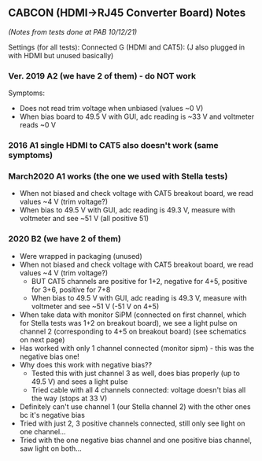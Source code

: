 ## CABCON (HDMI->RJ45 Converter Board) Notes

_(Notes from tests done at PAB 10/12/21)_

Settings (for all tests): Connected G (HDMI and CAT5):
	(J also plugged in with HDMI but unused basically)

### Ver. 2019 A2 (we have 2 of them) - do NOT work 
Symptoms: 
- Does not read trim voltage when unbiased (values ~0 V)
- When bias board to 49.5 V with GUI, adc reading is ~33 V and voltmeter reads ~0 V

### 2016 A1 single HDMI to CAT5 also doesn't work (same symptoms)

### March2020 A1 works (the one we used with Stella tests)
- When not biased and check voltage with CAT5 breakout board, we read values ~4 V (trim voltage?)
- When bias to 49.5 V with GUI, adc reading is 49.3 V, measure with voltmeter and see ~51 V (all positive 51)

### 2020 B2 (we have 2 of them)
- Were wrapped in packaging (unused)
- When not biased and check voltage with CAT5 breakout board, we read values ~4 V (trim voltage?)
	- BUT CAT5 channels are positive for 1+2, negative for 4+5, positive for 3+6, positive for 7+8
	- When bias to 49.5 V with GUI, adc reading is 49.3 V, measure with voltmeter and see ~51 V (-51 V on 4+5)
- When take data with monitor SiPM (connected on first channel, which for Stella tests was 1+2 on breakout board), we see a light pulse on channel 2 (corresponding to 4+5 on breakout board) (see schematics on next page)
 - Has worked with only 1 channel connected (monitor sipm) - this was the negative bias one!
- Why does this work with negative bias??
	- Tested this with just channel 3 as well, does bias properly (up to 49.5 V) and sees a light pulse
	- Tried cable with all 4 channels connected: voltage doesn't bias all the way (stops at 33 V)
- Definitely can't use channel 1 (our Stella channel 2) with the other ones bc it's negative bias
- Tried with just 2, 3 positive channels connected, still only see light on one channel... 
- Tried with the one negative bias channel and one positive bias channel, saw light on both...
